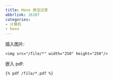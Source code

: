 ```yaml
---
title: Hexo 用法记录
abbrlink: 16107
categories:
- 计算机
- hexo
---
```

插入图片:
```
<img src="/file/*" width="250" height="250"/>
```

嵌入 pdf:
```
{% pdf /file/*.pdf %}
```
